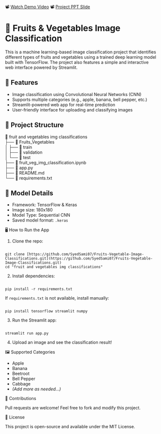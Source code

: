 📽️ [Watch Demo Video](https://youtu.be/-29q3zGf_Gs)
📽️ [Project PPT Slide](https://docs.google.com/presentation/d/1CNwSbBuj16w-7eIoJLB2fshoPD-fXSDJ/edit?usp=sharing&ouid=102369547434363917357&rtpof=true&sd=true)

# 🥦 Fruits & Vegetables Image Classification

This is a machine learning-based image classification project that identifies different types of fruits and vegetables using a trained deep learning model built with TensorFlow. The project also features a simple and interactive web interface powered by Streamlit.

## 🚀 Features

- Image classification using Convolutional Neural Networks (CNN)
- Supports multiple categories (e.g., apple, banana, bell pepper, etc.)
- Streamlit-powered web app for real-time prediction
- User-friendly interface for uploading and classifying images

## 📁 Project Structure

📂 fruit and vegetables img classifications  
├── 📁 Fruits_Vegetables  
│   ├── 📁 train  
│   ├── 📁 validation  
│   └── 📁 test  
├── 📄 fruit_veg_img_classification.ipynb  
├── 📄 app.py  
├── 📄 README.md  
└── 📄 requirements.txt


## 🧠 Model Details

- Framework: TensorFlow & Keras
- Image size: 180x180
- Model Type: Sequential CNN
- Saved model format: `.keras`


🖥️ How to Run the App

1. Clone the repo:

```

git clone [https://github.com/SyedSami07/Fruits-Vegetable-Image-Classifications.git](https://github.com/SyedSami07/Fruits-Vegetable-Image-Classifications.git)
cd "fruit and vegetables img classifications"

```

2. Install dependencies:

```

pip install -r requirements.txt

```

If `requirements.txt` is not available, install manually:

```

pip install tensorflow streamlit numpy

```

3. Run the Streamlit app:

```

streamlit run app.py

```

4. Upload an image and see the classification result!

🖼️ Supported Categories

- Apple  
- Banana  
- Beetroot  
- Bell Pepper  
- Cabbage  
- *(Add more as needed…)*

🤝 Contributions

Pull requests are welcome! Feel free to fork and modify this project.

📜 License

This project is open-source and available under the MIT License.
